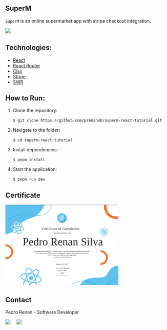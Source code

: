 ## SuperM

`SuperM` is an online supermarket app with stripe checkout integration.

<img src="https://github.com/prenansb/superm-react-tutorial/blob/main/superm.gif" width=50%>

## Technologies:
- [React](https://reactjs.org/)
- [React Router](https://reactrouter.com/en/main)
- [Clsx](https://github.com/lukeed/clsx)
- [Stripe](https://stripe.com/en-br)
- [SWR](https://swr.vercel.app/)

## How to Run:

1. Clone the repository:

   ```shell
   $ git clone https://github.com/prenansb/superm-react-tutorial.git
   ```

2. Navigate to the folder:

   ```shell
   $ cd superm-react-tutorial
   ```

3. Install dependencies:

   ```shell
   $ pnpm install
   ```

4. Start the application:

   ```shell
   $ pnpm run dev
   ```


## Certificate

<img style="height: 250px" src="https://github.com/prenansb/superm-react-tutorial/blob/main/certificate.png">

## Contact

Pedro Renan - Software Developer

<div style="display: flex;">
  <a href="https://www.linkedin.com/in/pedro-renan/" target="_blank"><img src="https://img.shields.io/badge/-LinkedIn-%230077B5?style=for-the-badge&logo=linkedin&logoColor=white" style="margin-right: 2vw" target="_blank"></a>
  <a href="mailto:prenansb@gmail.com" target="_blank"><img src="https://img.shields.io/badge/-Gmail-%23333?style=for-the-badge&logo=gmail&logoColor=white" style="margin-right: 2vw""></a>
</div>
